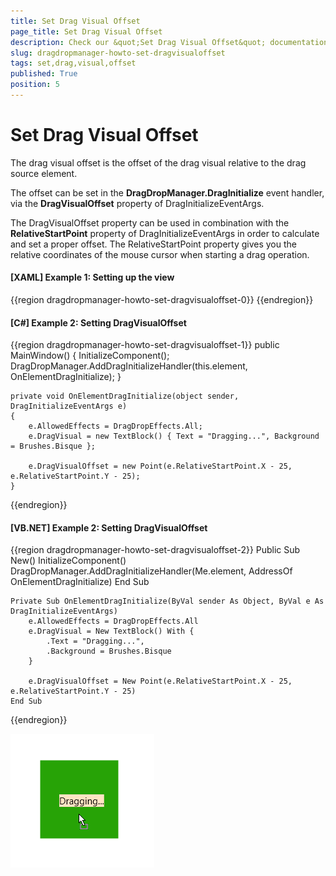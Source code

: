 ```yaml
---
title: Set Drag Visual Offset
page_title: Set Drag Visual Offset
description: Check our &quot;Set Drag Visual Offset&quot; documentation article for the DragDropManager {{ site.framework_name }} control.
slug: dragdropmanager-howto-set-dragvisualoffset
tags: set,drag,visual,offset
published: True
position: 5
---
```


# Set Drag Visual Offset

The drag visual offset is the offset of the drag visual relative to the drag source element.

The offset can be set in the __DragDropManager.DragInitialize__ event handler, via the __DragVisualOffset__ property of DragInitializeEventArgs.

The DragVisualOffset property can be used in combination with the __RelativeStartPoint__ property of DragInitializeEventArgs in order to calculate and set a proper offset. The RelativeStartPoint property gives you the relative coordinates of the mouse cursor when starting a drag operation.

#### __[XAML] Example 1: Setting up the view__
{{region dragdropmanager-howto-set-dragvisualoffset-0}}
	<Border x:Name="element" Background="#27A306" Width="100" Height="100" telerik:DragDropManager.AllowDrag="True" AllowDrop="True" />
{{endregion}}

#### __[C#] Example 2: Setting DragVisualOffset__
{{region dragdropmanager-howto-set-dragvisualoffset-1}}
	public MainWindow()
	{
		InitializeComponent();
		DragDropManager.AddDragInitializeHandler(this.element, OnElementDragInitialize);
	}

	private void OnElementDragInitialize(object sender, DragInitializeEventArgs e)
	{
		e.AllowedEffects = DragDropEffects.All;
		e.DragVisual = new TextBlock() { Text = "Dragging...", Background = Brushes.Bisque };

		e.DragVisualOffset = new Point(e.RelativeStartPoint.X - 25, e.RelativeStartPoint.Y - 25);
	}
{{endregion}}

#### __[VB.NET] Example 2: Setting DragVisualOffset__
{{region dragdropmanager-howto-set-dragvisualoffset-2}}	
    Public Sub New()
        InitializeComponent()
        DragDropManager.AddDragInitializeHandler(Me.element, AddressOf OnElementDragInitialize)
    End Sub

    Private Sub OnElementDragInitialize(ByVal sender As Object, ByVal e As DragInitializeEventArgs)
        e.AllowedEffects = DragDropEffects.All
        e.DragVisual = New TextBlock() With {
            .Text = "Dragging...",
            .Background = Brushes.Bisque
        }
		
        e.DragVisualOffset = New Point(e.RelativeStartPoint.X - 25, e.RelativeStartPoint.Y - 25)
    End Sub
{{endregion}}

![WPF Set Drag Visual Offset](images/dragdropmanager-howto-set-dragvisualoffset-0.png)
